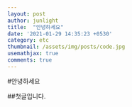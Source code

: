 ```yaml
---
layout: post
author: junlight
title:  "안녕하세요"
date: '2021-01-29 14:35:23 +0530'
category: etc
thumbnail: /assets/img/posts/code.jpg
usemathjax: true
comments: true
---
```


#안녕하세요

##첫글입니다.
